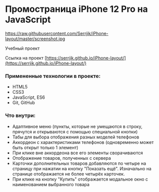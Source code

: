 # Промостраница iPhone 12 Pro на JavaScript

https://raw.githubusercontent.com/Serrjik/iPhone-layout/master/screenshot.jpg

Учебный проект

Ссылка на проект [https://serrjik.github.io/iPhone-layout/](https://serrjik.github.io/iPhone-layout/)

### Примененные технологии в проекте:

* HTML5
* CSS3
* JavaScript, ES6
* Git, GitHub

### Что внутри:

* Адаптивное меню (пункты, которые не умещаются в строку, прячутся и открываются с помощью специальной кнопки)
* Табы для выбора отображения разных моделей телефонов
* Аккордеон с характеристиками телефонов (одновременно может быть открыт только 1 элемент)
* При клике вне аккордеона все его элементы сворачиваются
* Отображение товаров, полученных с сервера
* Карточки дополнительных товаров добавляются по четыре на страницу при нажатии на кнопку "Показать ещё". Изначально на странице отображается не более четырёх карточек.
* При клике на кнопку "Купить" отображается модальное окно с наименованием выбранного товара
